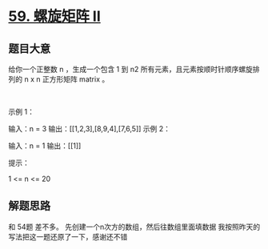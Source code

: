 # [59. 螺旋矩阵 II](https://leetcode-cn.com/problems/spiral-matrix-ii/)


## 题目大意
给你一个正整数 n ，生成一个包含 1 到 n2 所有元素，且元素按顺时针顺序螺旋排列的 n x n 正方形矩阵 matrix 。

 

示例 1：


输入：n = 3
输出：[[1,2,3],[8,9,4],[7,6,5]]
示例 2：

输入：n = 1
输出：[[1]]
 

提示：

1 <= n <= 20

## 解题思路
和 54题 差不多。
先创建一个n次方的数组，然后往数组里面填数据
我按照昨天的写法把这一题还原了一下，感谢还不错
